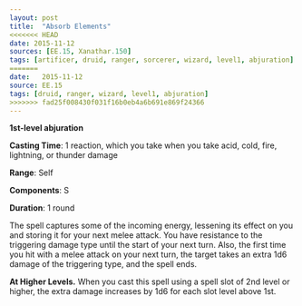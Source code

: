 ```yaml
---
layout: post
title:  "Absorb Elements"
<<<<<<< HEAD
date: 2015-11-12
sources: [EE.15, Xanathar.150]
tags: [artificer, druid, ranger, sorcerer, wizard, level1, abjuration]
=======
date:   2015-11-12
source: EE.15
tags: [druid, ranger, wizard, level1, abjuration]
>>>>>>> fad25f008430f031f16b0eb4a6b691e869f24366
---
```


**1st-level abjuration**

**Casting Time**: 1 reaction, which you take when you take acid, cold, fire, lightning, or thunder damage

**Range**: Self

**Components**: S

**Duration**: 1 round

The spell captures some of the incoming energy, lessening its effect on you and storing it for your next melee attack. You have resistance to the triggering damage type until the start of your next turn. Also, the first time you hit with a melee attack on your next turn, the target takes an extra 1d6 damage of the triggering type, and the spell ends.

**At Higher Levels.** When you cast this spell using a spell slot of 2nd level or higher, the extra damage increases by 1d6 for each slot level above 1st.
